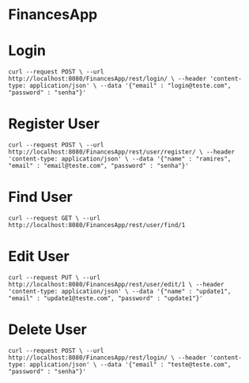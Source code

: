 # FinancesApp #

# Login #
```shell
curl --request POST \ --url http://localhost:8080/FinancesApp/rest/login/ \ --header 'content-type: application/json' \ --data '{"email" : "login@teste.com", "password" : "senha"}'
```

# Register User #
```shell
curl --request POST \ --url http://localhost:8080/FinancesApp/rest/user/register/ \ --header 'content-type: application/json' \ --data '{"name" : "ramires", "email" : "email@teste.com", "password" : "senha"}'
```

# Find User #
```shell
curl --request GET \ --url http://localhost:8080/FinancesApp/rest/user/find/1
```

# Edit User #
```shell
curl --request PUT \ --url http://localhost:8080/FinancesApp/rest/user/edit/1 \ --header 'content-type: application/json' \ --data '{"name" : "update1", "email" : "update1@teste.com", "password" : "update1"}'
```

# Delete User #
```shell
curl --request POST \ --url http://localhost:8080/FinancesApp/rest/login/ \ --header 'content-type: application/json' \ --data '{"email" : "teste@teste.com", "password" : "senha"}'
```
